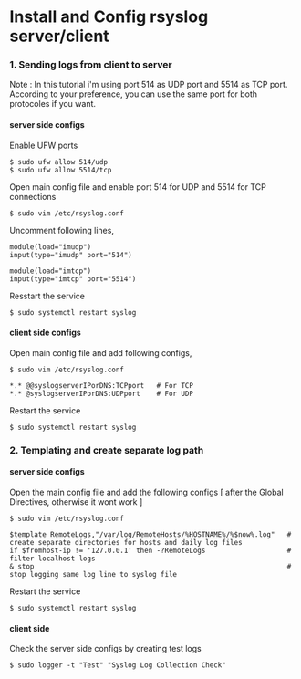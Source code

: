 # Install and Config rsyslog server/client

### 1. Sending logs from client to server

Note : In this tutorial i'm using port 514 as UDP port and 5514 as TCP port. According to your preference, you can use the same port for both protocoles if you want.

#### server side configs

Enable UFW ports
```
$ sudo ufw allow 514/udp
$ sudo ufw allow 5514/tcp
```

Open main config file and enable port 514 for UDP and 5514 for TCP connections
```
$ sudo vim /etc/rsyslog.conf
```
Uncomment following lines,
```
module(load="imudp")
input(type="imudp" port="514")

module(load="imtcp")
input(type="imtcp" port="5514")
```
Resstart the service
```
$ sudo systemctl restart syslog
```

#### client side configs

Open main config file and add following configs,

```
$ sudo vim /etc/rsyslog.conf

*.* @@syslogserverIPorDNS:TCPport   # For TCP
*.* @syslogserverIPorDNS:UDPport    # For UDP
```

Restart the service
```
$ sudo systemctl restart syslog
```

### 2. Templating and create separate log path

#### server side configs

Open the main config file and add the following configs [ after the Global Directives, otherwise it wont work ]

```
$ sudo vim /etc/rsyslog.conf

$template RemoteLogs,"/var/log/RemoteHosts/%HOSTNAME%/%$now%.log"   # create separate directories for hosts and daily log files
if $fromhost-ip != '127.0.0.1' then -?RemoteLogs                    # filter localhost logs
& stop                                                              # stop logging same log line to syslog file
```

Restart the service
```
$ sudo systemctl restart syslog
```

#### client side

Check the server side configs by creating test logs

```
$ sudo logger -t "Test" "Syslog Log Collection Check"
```
